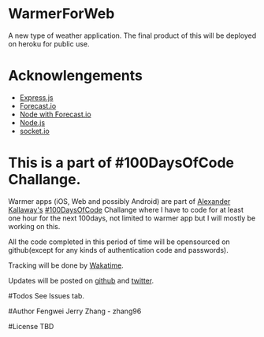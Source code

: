 # WarmerForWeb
A new type of weather application.
The final product of this will be deployed on heroku for public use.

# Acknowlengements
- [Express.js](http://expressjs.com/)
- [Forecast.io](https://developer.forecast.io/)
- [Node with Forecast.io](https://github.com/soplakanets/node-forecastio)
- [Node.js](https://nodejs.org/en/)
- [socket.io](http://socket.io/)

# This is a part of \#100DaysOfCode Challange.
Warmer apps (iOS, Web and possibly Android) are part of  [Alexander Kallaway's](https://github.com/Kallaway) [\#100DaysOfCode](https://medium.freecodecamp.com/join-the-100daysofcode-556ddb4579e4#.wbpxpj2f5) Challange where I have to code for at least one hour for the next 100days, not limited to warmer app but I will mostly be working on this.

All the code completed in this period of time will be opensourced on github(except for any kinds of authentication code and passwords).

Tracking will be done by [Wakatime](https://wakatime.com/@zhang96).

Updates will be posted on [github](https://github.com/zhang96) and [twitter](https://twitter.com/fengwei_ca).

#Todos
See Issues tab.

#Author
Fengwei Jerry Zhang - zhang96

#License
TBD


